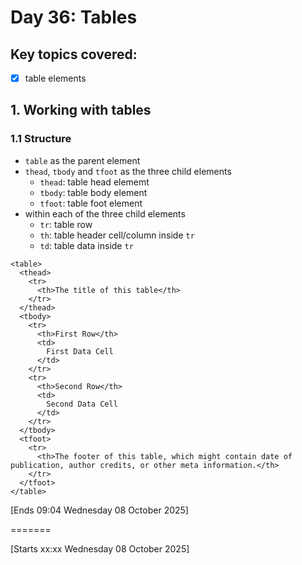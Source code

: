 # Day 36: Tables

## Key topics covered:
- [x] table elements


## 1. Working with tables
### 1.1 Structure
- `table` as the parent element
- `thead`, `tbody` and `tfoot` as the three child elements
  - `thead`: table head elememt
  - `tbody`: table body element
  - `tfoot`: table foot element
- within each of the three child elements
  - `tr`: table row
  - `th`: table header cell/column inside `tr`
  - `td`: table data inside `tr`
```
<table>
  <thead>
    <tr>
      <th>The title of this table</th>
    </tr>
  </thead>
  <tbody>
    <tr>
      <th>First Row</th>
      <td>
        First Data Cell
      </td>
    </tr>
    <tr>
      <th>Second Row</th>
      <td>
        Second Data Cell
      </td>
    </tr>
  </tbody>
  <tfoot>
    <tr>
      <th>The footer of this table, which might contain date of publication, author credits, or other meta information.</th>
    </tr>
  </tfoot>
</table>
```

[Ends 09:04 Wednesday 08 October 2025]

=======

[Starts xx:xx Wednesday 08 October 2025]

